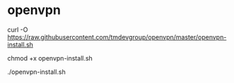 # openvpn
curl -O https://raw.githubusercontent.com/tmdevgroup/openvpn/master/openvpn-install.sh

chmod +x openvpn-install.sh

./openvpn-install.sh
